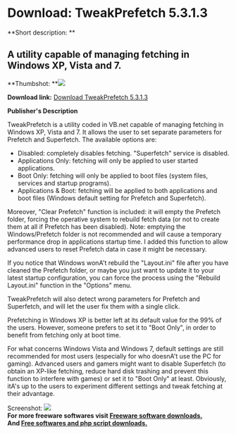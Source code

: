 # Download: TweakPrefetch 5.3.1.3

**Short description: **

## A utility capable of managing fetching in Windows XP, Vista and 7.

  
**Thumbshot: **![](http://www.freewarefiles.com/screenshot/tweakprefetch_md.jpg)   
  
**Download link:** [Download TweakPrefetch 5.3.1.3](http://freesoftwares.boysofts.com/TweakPrefetch_program_54003.html)  
  

**Publisher's Description**  
  

TweakPrefetch is a utility coded in VB.net capable of managing fetching in
Windows XP, Vista and 7. It allows the user to set separate parameters for
Prefetch and Superfetch. The available options are:

  * Disabled: completely disables fetching. "Superfetch" service is disabled. 
  * Applications Only: fetching will only be applied to user started applications. 
  * Boot Only: fetching will only be applied to boot files (system files, services and startup programs). 
  * Applications & Boot: fetching will be applied to both applications and boot files (Windows default setting for Prefetch and Superfetch). 

Moreover, "Clear Prefetch" function is included: it will empty the Prefetch
folder, forcing the operative system to rebuild fetch data (or not to create
them at all if Prefetch has been disabled). Note: emptying the
Windows/Prefetch folder is not recommended and will cause a temporary
performance drop in applications startup time. I added this function to allow
advanced users to reset Prefetch data in case it might be necessary.

If you notice that Windows wonA't rebuild the "Layout.ini" file after you have
cleaned the Prefetch folder, or maybe you just want to update it to your
latest startup configuration, you can force the process using the "Rebuild
Layout.ini" function in the "Options" menu.

TweakPrefetch will also detect wrong parameters for Prefetch and Superfetch,
and will let the user fix them with a single click.

Prefetching in Windows XP is better left at its default value for the 99% of
the users. However, someone prefers to set it to "Boot Only", in order to
benefit from fetching only at boot time.

For what concerns Windows Vista and Windows 7, default settings are still
recommended for most users (especially for who doesnA't use the PC for
gaming). Advanced users and gamers might want to disable Superfetch (to obtain
an XP-like fetching, reduce hard disk trashing and prevent this function to
interfere with games) or set it to "Boot Only" at least. Obviously, itA's up
to the users to experiment different settings and tweak fetching at their
advantage.

  
  
Screenshot: ![](http://www.freewarefiles.com/screenshot/tweakprefetch.jpg)  
**For more freeware softwares visit [Freeware software downloads.](http://freesoftwares.boysofts.com/)**   
**And [Free softwares and php script downloads.](http://www.boysofts.com/)**

